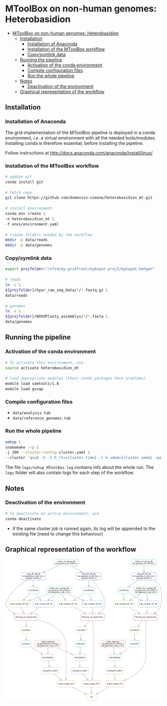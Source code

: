 # MToolBox on non-human genomes: Heterobasidion

<!-- TOC START min:1 max:3 link:true update:true -->
- [MToolBox on non-human genomes: Heterobasidion](#mtoolbox-on-non-human-genomes-heterobasidion)
	- [Installation](#installation)
		- [Installation of Anaconda](#installation-of-anaconda)
		- [Installation of the MToolBox workflow](#installation-of-the-mtoolbox-workflow)
		- [Copy/symlink data](#copysymlink-data)
	- [Running the pipeline](#running-the-pipeline)
		- [Activation of the conda environment](#activation-of-the-conda-environment)
		- [Compile configuration files](#compile-configuration-files)
		- [Run the whole pipeline](#run-the-whole-pipeline)
	- [Notes](#notes)
		- [Deactivation of the environment](#deactivation-of-the-environment)
	- [Graphical representation of the workflow](#graphical-representation-of-the-workflow)

<!-- TOC END -->


## Installation

### Installation of Anaconda

The grid implementation of the MToolBox pipeline is deployed in a conda environment, _i.e._ a virtual environment with all the needed tools/modules. Installing conda is therefore essential, before installing the pipeline.

Follow instructions at http://docs.anaconda.com/anaconda/install/linux/

### Installation of the MToolBox workflow

```bash
# update git
conda install git

# fetch repo
git clone https://github.com/domenico-simone/heterobasidion_mt.git

# install environment
conda env create \
-n heterobasidion_mt \
-f envs/environment.yaml

# create folders needed by the workflow
mkdir -p data/reads
mkdir -p data/genomes
```

### Copy/symlink data

```bash
export projfolder="/nfs4/my-gridfront/mykopat-proj3/mykopat-hmtgen"

# reads
ln -s \
${projfolder}/hpar_raw_seq_data/*/*.fastq.gz \
data/reads

# genomes
ln -s \
${projfolder}/NOVOPlasty_assemblys/*/*.fasta \
data/genomes
```

## Running the pipeline

### Activation of the conda environment

```bash
# To activate this environment, use
source activate heterobasidion_mt

# load appropriate modules (their conda packages have problems)
module load samtools/1.8
module load gsnap
```

### Compile configuration files

- `data/analysis.tab`
- `data/reference_genomes.tab`

### Run the whole pipeline

```bash
nohup \
snakemake -rp \
-j 100 --cluster-config cluster.yaml \
--cluster 'qsub -V -l h_rt={cluster.time} -l h_vmem={cluster.vmem} -pe smp {cluster.threads} -cwd -j y -o {cluster.stdout}' &> logs/nohup_MToolBox.log &
```

The file `logs/nohup_MToolBox.log` contains info about the whole run. The `logs` folder will also contain logs for each step of the workflow.

## Notes

### Deactivation of the environment

```bash
# To deactivate an active environment, use
conda deactivate
```

- if the same cluster job is runned again, its log will be appended to the existing file [need to change this behaviour]

## Graphical representation of the workflow

![workflow](workflow.png)
